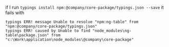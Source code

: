 if I run `typings install npm:@company/core-package/typings.json --save` it fails with 

```
typings ERR! message Unable to resolve "npm:ng-table" from "npm:@company/core-package/typings.json"
typings ERR! caused by Unable to find "node_modules\ng-table\package.json" from "c:\Work\application\node_modules\@company\core-package"

```